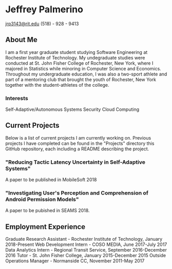 # Jeffrey Palmerino 
jrp3143@rit.edu
(518) - 928 - 9413

## About Me
I am a first year graduate student studying Software Engineering at Rochester Institute of Technology. My undegraduate studies were conducted at St. John Fisher College of Rochester, New York, where I majored in Statistics while minoring in Computer Science and Economics. Throughout my undergraduate education, I was also a two-sport athlete and part of a mentoring club that brought the youth of Rochester, New York together with the student-athletes of the college. 

### Interests
Self-Adaptive/Autonomous Systems
Security
Cloud Computing

## Current Projects
Below is a list of current projects I am currently working on. Previous projects I have completed can be found in the "Projects" directory this GitHub repository, each including a README describing the project.

### "Reducing Tactic Latency Uncertainty in Self-Adaptive Systems"
A paper to be published in MobileSoft 2018

### "Investigating User's Perception and Comprehension of Android Permission Models"
A paper to be pubished in SEAMS 2018. 

## Employment Experience
Graduate Research Assistant - Rochester Institute of Technology, January 2018-Present
Web Development Intern - COSO MEDIA, June 2017-July 2017
Data Analytics Intern - Regional Transit Service, September 2016-December 2016
Tutor - St. John Fisher College, January 2015-December 2015
Outside Operations Manager - Normanside CC, November 2011-May 2017
